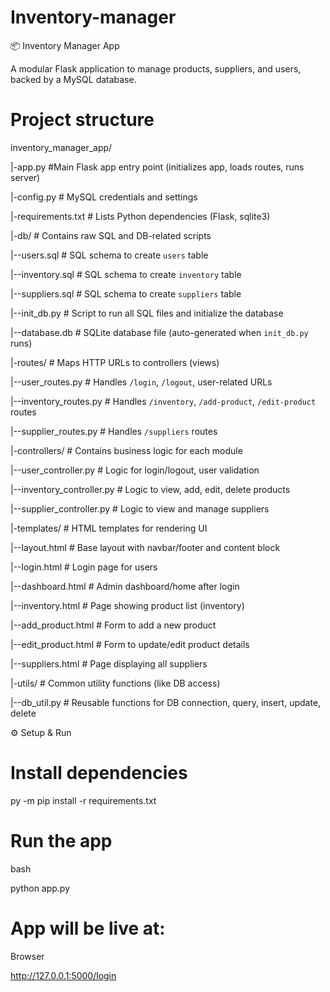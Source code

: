 # Inventory-manager
📦 Inventory Manager App 

A modular Flask application to manage products, suppliers, and users, backed by a MySQL database. 

 

# Project structure 

inventory_manager_app/  

|-app.py                                 #Main Flask app entry point (initializes app, loads routes, runs server) 

|-config.py                            # MySQL credentials and settings 

|-requirements.txt            # Lists Python dependencies (Flask, sqlite3) 

|-db/                                        # Contains raw SQL and DB-related scripts 

|--users.sql                       # SQL schema to create `users` table 

|--inventory.sql               # SQL schema to create `inventory` table 

|--suppliers.sql               # SQL schema to create `suppliers` table 

|--init_db.py                      # Script to run all SQL files and initialize the database 

|--database.db                # SQLite database file (auto-generated when `init_db.py` runs) 

|-routes/                                       # Maps HTTP URLs to controllers (views) 

|--user_routes.py                  # Handles `/login`, `/logout`, user-related URLs 

|--inventory_routes.py        # Handles `/inventory`, `/add-product`, `/edit-product` routes 

|--supplier_routes.py          # Handles `/suppliers` routes 

|-controllers/                                    # Contains business logic for each module 

|--user_controller.py              # Logic for login/logout, user validation 

|--inventory_controller.py    # Logic to view, add, edit, delete products 

|--supplier_controller.py      # Logic to view and manage suppliers 

|-templates/                                  # HTML templates for rendering UI 

|--layout.html                        # Base layout with navbar/footer and content block 

|--login.html                           # Login page for users 

|--dashboard.html              # Admin dashboard/home after login 

|--inventory.html                 # Page showing product list (inventory) 

|--add_product.html         # Form to add a new product 

|--edit_product.html         # Form to update/edit product details 

|--suppliers.html                # Page displaying all suppliers 

|-utils/                                             # Common utility functions (like DB access) 

|--db_util.py                          # Reusable functions for DB connection, query, insert, update, delete 

 

 

⚙️ Setup & Run 

# Install dependencies 

py -m pip install -r requirements.txt 

 

# Run the app 

bash 

python app.py 
 

 

# App will be live at: 

Browser 

http://127.0.0.1:5000/login 